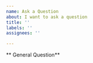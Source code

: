 ```yaml
---
name: Ask a Question
about: I want to ask a question
title: ''
labels: ''
assignees: ''

---
```


** General Question**
<!--
Before asking a question, make sure you have:
- Searched existing questions.
- Googled your question.
- Searched open and closed [GitHub issues](https://github.com/buckyos/cyfs-ts-sdk/issues?q=is%3Aopen+is%3Aissue)

Then make a  clear and concise description of  your questions.
-->
